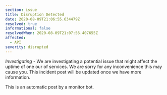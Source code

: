 ```yaml
---
section: issue
title: Disruption Detected
date: 2020-08-09T21:06:55.634479Z
resolved: true
informational: false
resolvedWhen: 2020-08-09T21:07:56.407655Z
affected:
  - API
severity: disrupted
---
```

*Investigating* - We are investigating a potential issue that might affect the uptime of one our of services. We are sorry for any inconvenience this may cause you. This incident post will be updated once we have more information.

This is an automatic post by a monitor bot.
        